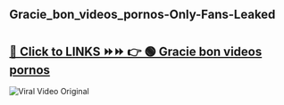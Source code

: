 
 ## Gracie_bon_videos_pornos-Only-Fans-Leaked

# <h2><a href="https://clipsfans.com/Gracie_bon_videos_pornos&ref=git">🔗 Click to LINKS ⏩⏩ 👉 🟢 Gracie bon videos pornos </a></h2>

<a href="https://clipsfans.com/Gracie_bon_videos_pornos&ref=git" rel="nofollow" data-target="animated-image.originalLink"><img src="https://i.ibb.co.com/xMMVF88/686577567.gif" alt="Viral Video Original" style="max-width: 100%; display: inline-block;" data-target="animated-image.originalImage"></a>
